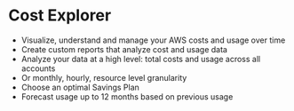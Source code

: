 # Cost Explorer

* Visualize, understand and manage your AWS costs and usage over time
* Create custom reports that analyze cost and usage data
* Analyze your data at a high level: total costs and usage across all accounts
* Or monthly, hourly, resource level granularity
* Choose an optimal Savings Plan
* Forecast usage up to 12 months based on previous usage

